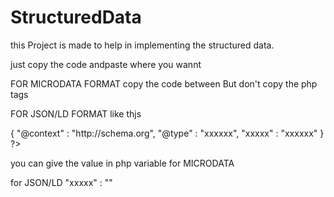 # StructuredData

this Project is made to help in implementing the structured data.


just copy the code andpaste where you wannt

FOR MICRODATA FORMAT
copy the code between But don't copy the php tags

FOR JSON/LD FORMAT like thjs
<?php
<script type="application/ld+json">                                        
{
    "@context"  :   "http://schema.org",
    "@type"     :   "xxxxxx",               
    "xxxxx"     :   "xxxxxx"
}
</script>
?>
you can give the value in php variable
for MICRODATA
<span itemprop="xxxxxx"> <?php $value ?></span>

for JSON/LD
"xxxxx" : "<?php $value ?>"
